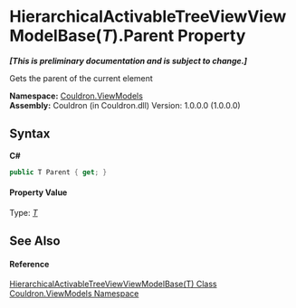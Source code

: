 # HierarchicalActivableTreeViewViewModelBase(*T*).Parent Property 
 _**\[This is preliminary documentation and is subject to change.\]**_

Gets the parent of the current element

**Namespace:**&nbsp;<a href="N_Couldron_ViewModels">Couldron.ViewModels</a><br />**Assembly:**&nbsp;Couldron (in Couldron.dll) Version: 1.0.0.0 (1.0.0.0)

## Syntax

**C#**<br />
``` C#
public T Parent { get; }
```


#### Property Value
Type: <a href="T_Couldron_ViewModels_HierarchicalActivableTreeViewViewModelBase_1">*T*</a>

## See Also


#### Reference
<a href="T_Couldron_ViewModels_HierarchicalActivableTreeViewViewModelBase_1">HierarchicalActivableTreeViewViewModelBase(T) Class</a><br /><a href="N_Couldron_ViewModels">Couldron.ViewModels Namespace</a><br />